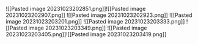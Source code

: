 ![[Pasted image 20231023202851.png]]![[Pasted image 20231023202907.png]]
![[Pasted image 20231023202923.png]]
![[Pasted image 20231023203201.png]]
![[Pasted image 20231023203333.png]]
![[Pasted image 20231023203349.png]]
![[Pasted image 20231023203405.png]]![[Pasted image 20231023203419.png]]